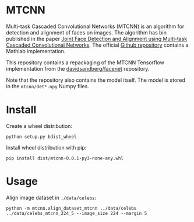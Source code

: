 
# MTCNN

Multi-task Cascaded Convolutional Networks (MTCNN) is an algorithm for detection and alignment of faces on images. The algorithm 
has bin published in the paper [Joint Face Detection and Alignment using Multi-task Cascaded Convolutional Networks](https://arxiv.org/abs/1604.02878).
The official [Github repository](https://github.com/kpzhang93/MTCNN_face_detection_alignment) contains a Mathlab implementation. 

This repository contains a repackaging of the MTCNN Tensorflow implementation from the [davidsandberg/facenet](https://github.com/davidsandberg/facenet/tree/master/src/align)
repository. 

Note that the repository also contains the model itself. The model is stored in the `mtcnn/det*.npy` Numpy files.

# Install

Create a wheel distribution:

    python setup.py bdist_wheel

Install wheel distribution with pip:

    pip install dist/mtcnn-0.0.1-py3-none-any.whl

# Usage 

Align image dataset in `./data/celebs`:

	python -m mtcnn.align_dataset_mtcnn ../data/celebs ../data/celebs_mtcnn_224_5 --image_size 224 --margin 5
